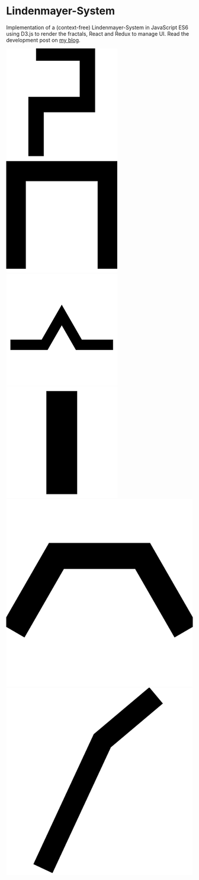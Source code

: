 # Lindenmayer-System
Implementation of a (context-free) Lindenmayer-System in JavaScript ES6 using D3.js to render the fractals, React and Redux to manage UI.
Read the development post on [my blog](http://cmichel.io/fractals-with-l-systems-in-d3-js "cmichel.io").

![Dragon Curve](/README/dragonCurve300.gif?raw=true "Dragon Curve")
![Hilbert Curve](/README/hilbertCurve300.gif?raw=true "Hilbert Curve")
![Koch Curve](/README/kochCurve300.gif?raw=true "Koch Curve")
![Pythagoras Tree](/README/pythagorasTree300.gif?raw=true "Pythagoras Tree")
![Sierpinski Triangle](/README/sierpinskiTriangle.gif?raw=true "Sierpinski Triangle")
![Fractal Plant](/README/fractalPlant.gif?raw=true "Fractal Plant")